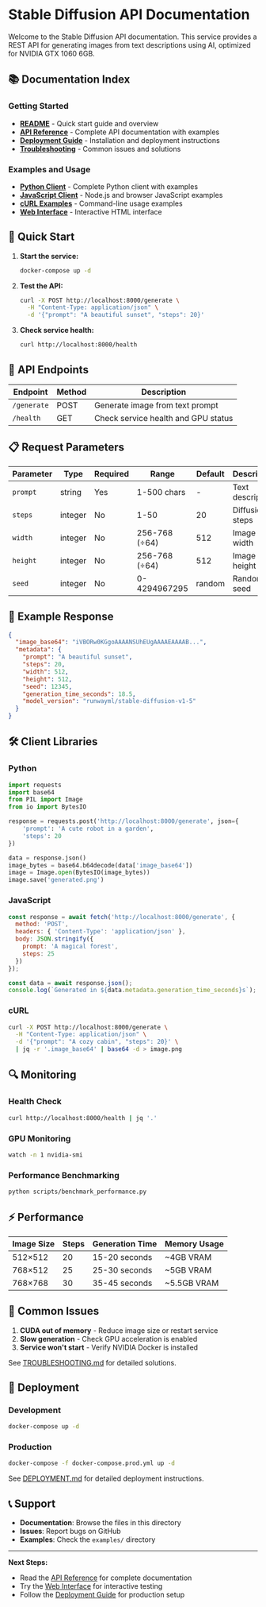 # Stable Diffusion API Documentation

Welcome to the Stable Diffusion API documentation. This service provides a REST API for generating images from text descriptions using AI, optimized for NVIDIA GTX 1060 6GB.

## 📚 Documentation Index

### Getting Started
- **[README](README.md)** - Quick start guide and overview
- **[API Reference](API.md)** - Complete API documentation with examples
- **[Deployment Guide](DEPLOYMENT.md)** - Installation and deployment instructions
- **[Troubleshooting](TROUBLESHOOTING.md)** - Common issues and solutions

### Examples and Usage
- **[Python Client](examples/python_client.py)** - Complete Python client with examples
- **[JavaScript Client](examples/javascript_client.js)** - Node.js and browser JavaScript examples
- **[cURL Examples](examples/curl_examples.sh)** - Command-line usage examples
- **[Web Interface](examples/web_interface.html)** - Interactive HTML interface

## 🚀 Quick Start

1. **Start the service:**
   ```bash
   docker-compose up -d
   ```

2. **Test the API:**
   ```bash
   curl -X POST http://localhost:8000/generate \
     -H "Content-Type: application/json" \
     -d '{"prompt": "A beautiful sunset", "steps": 20}'
   ```

3. **Check service health:**
   ```bash
   curl http://localhost:8000/health
   ```

## 🔧 API Endpoints

| Endpoint | Method | Description |
|----------|--------|-------------|
| `/generate` | POST | Generate image from text prompt |
| `/health` | GET | Check service health and GPU status |

## 📋 Request Parameters

| Parameter | Type | Required | Range | Default | Description |
|-----------|------|----------|-------|---------|-------------|
| `prompt` | string | Yes | 1-500 chars | - | Text description |
| `steps` | integer | No | 1-50 | 20 | Diffusion steps |
| `width` | integer | No | 256-768 (÷64) | 512 | Image width |
| `height` | integer | No | 256-768 (÷64) | 512 | Image height |
| `seed` | integer | No | 0-4294967295 | random | Random seed |

## 🎯 Example Response

```json
{
  "image_base64": "iVBORw0KGgoAAAANSUhEUgAAAAEAAAAB...",
  "metadata": {
    "prompt": "A beautiful sunset",
    "steps": 20,
    "width": 512,
    "height": 512,
    "seed": 12345,
    "generation_time_seconds": 18.5,
    "model_version": "runwayml/stable-diffusion-v1-5"
  }
}
```

## 🛠️ Client Libraries

### Python
```python
import requests
import base64
from PIL import Image
from io import BytesIO

response = requests.post('http://localhost:8000/generate', json={
    'prompt': 'A cute robot in a garden',
    'steps': 20
})

data = response.json()
image_bytes = base64.b64decode(data['image_base64'])
image = Image.open(BytesIO(image_bytes))
image.save('generated.png')
```

### JavaScript
```javascript
const response = await fetch('http://localhost:8000/generate', {
  method: 'POST',
  headers: { 'Content-Type': 'application/json' },
  body: JSON.stringify({
    prompt: 'A magical forest',
    steps: 25
  })
});

const data = await response.json();
console.log(`Generated in ${data.metadata.generation_time_seconds}s`);
```

### cURL
```bash
curl -X POST http://localhost:8000/generate \
  -H "Content-Type: application/json" \
  -d '{"prompt": "A cozy cabin", "steps": 20}' \
  | jq -r '.image_base64' | base64 -d > image.png
```

## 🔍 Monitoring

### Health Check
```bash
curl http://localhost:8000/health | jq '.'
```

### GPU Monitoring
```bash
watch -n 1 nvidia-smi
```

### Performance Benchmarking
```bash
python scripts/benchmark_performance.py
```

## ⚡ Performance

| Image Size | Steps | Generation Time | Memory Usage |
|------------|-------|-----------------|--------------|
| 512×512    | 20    | 15-20 seconds   | ~4GB VRAM    |
| 768×512    | 25    | 25-30 seconds   | ~5GB VRAM    |
| 768×768    | 30    | 35-45 seconds   | ~5.5GB VRAM  |

## 🐛 Common Issues

1. **CUDA out of memory** - Reduce image size or restart service
2. **Slow generation** - Check GPU acceleration is enabled
3. **Service won't start** - Verify NVIDIA Docker is installed

See [TROUBLESHOOTING.md](TROUBLESHOOTING.md) for detailed solutions.

## 🚀 Deployment

### Development
```bash
docker-compose up -d
```

### Production
```bash
docker-compose -f docker-compose.prod.yml up -d
```

See [DEPLOYMENT.md](DEPLOYMENT.md) for detailed deployment instructions.

## 📞 Support

- **Documentation**: Browse the files in this directory
- **Issues**: Report bugs on GitHub
- **Examples**: Check the `examples/` directory

---

**Next Steps:**
- Read the [API Reference](API.md) for complete documentation
- Try the [Web Interface](examples/web_interface.html) for interactive testing
- Follow the [Deployment Guide](DEPLOYMENT.md) for production setup